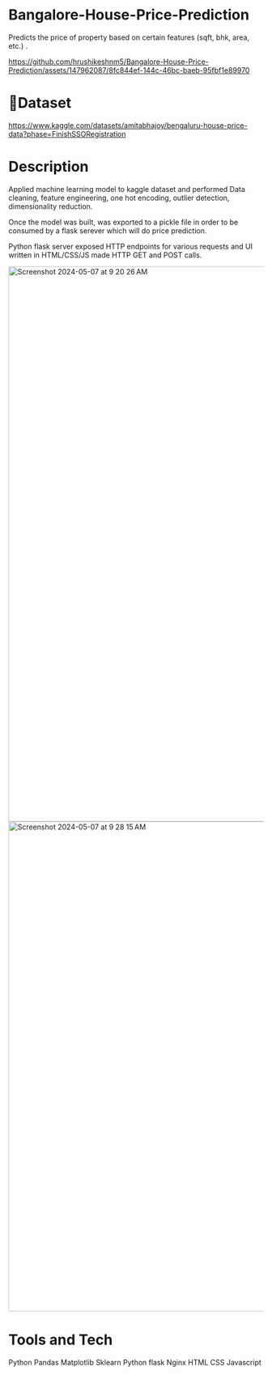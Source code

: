 # Bangalore-House-Price-Prediction
Predicts the price of property based on certain features (sqft, bhk, area, etc.) .

https://github.com/hrushikeshnm5/Bangalore-House-Price-Prediction/assets/147962087/8fc844ef-144c-46bc-baeb-95fbf1e89970

# 📔Dataset 

https://www.kaggle.com/datasets/amitabhajoy/bengaluru-house-price-data?phase=FinishSSORegistration

# Description 

Applied machine learning model to kaggle dataset and performed Data cleaning, feature engineering, one hot encoding, outlier detection, dimensionality reduction.

Once the model was built, was exported to a pickle file in order to be consumed by a flask serever which will do price prediction. 

Python flask server exposed HTTP endpoints for various requests and UI written in HTML/CSS/JS made HTTP GET and POST calls.

<img width="1097" alt="Screenshot 2024-05-07 at 9 20 26 AM" src="https://github.com/hrushikeshnm5/Bangalore-House-Price-Prediction/assets/147962087/bc96fce4-be9f-473f-83e5-7d4ac9f16040">

<img width="968" alt="Screenshot 2024-05-07 at 9 28 15 AM" src="https://github.com/hrushikeshnm5/Bangalore-House-Price-Prediction/assets/147962087/2ad1fa61-5a5e-44be-a779-068fc005b170">


# Tools and Tech
Python
Pandas
Matplotlib
Sklearn
Python flask
Nginx
HTML
CSS
Javascript



